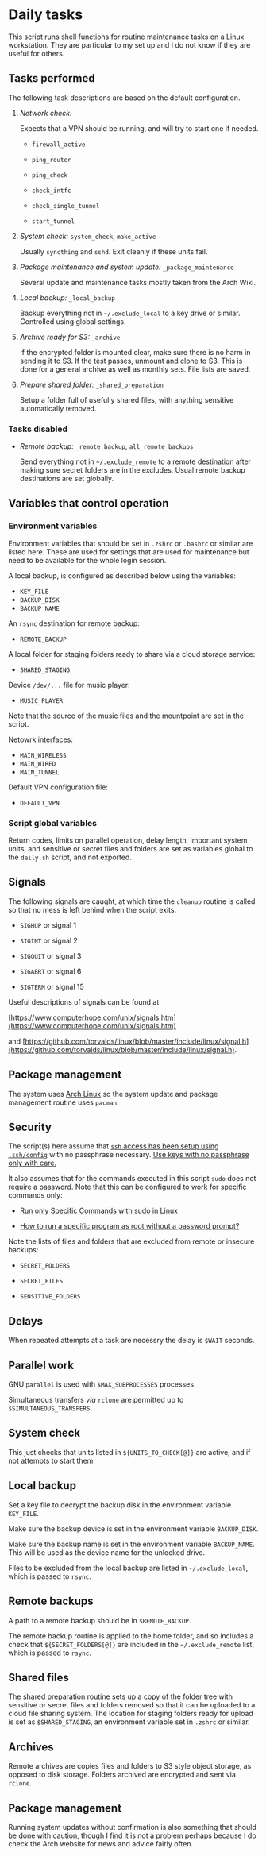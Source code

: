 # Daily tasks

This script runs shell functions for routine maintenance
tasks on a Linux workstation. They are particular
to my set up and I do not know if they are useful for
others.

## Tasks performed

The following task descriptions are based on
the default configuration.

1.  *Network check:*

    Expects that a VPN should be running, and
    will try to start one if needed.

    -   `firewall_active`

    -   `ping_router`

    -   `ping_check`

    -   `check_intfc`

    -   `check_single_tunnel`

    -   `start_tunnel`

2.  *System check:* `system_check`, `make_active`

    Usually `syncthing` and `sshd`.
    Exit cleanly if these units fail.

3.  *Package maintenance and system update:* `_package_maintenance`

    Several update and maintenance tasks mostly
    taken from the Arch Wiki.

4.  *Local backup:* `_local_backup`

    Backup everything not in `~/.exclude_local` to
    a key drive or similar. Controlled using
    global settings.

5.  *Archive ready for S3:* `_archive`

    If the encrypted folder is mounted clear,
    make sure there is no harm in sending it
    to S3. If the test passes, unmount
    and clone to S3. This is done for a general
    archive as well as monthly sets.
    File lists are saved.

6.  *Prepare shared folder:* `_shared_preparation`

    Setup a folder full of usefully shared files,
    with anything sensitive automatically removed.


### Tasks disabled

-   *Remote backup:* `_remote_backup`, `all_remote_backups`

    Send everything not in `~/.exclude_remote`
    to a remote destination after making sure
    secret folders are in the excludes.
    Usual remote backup destinations are set
    globally.


## Variables that control operation

### Environment variables

Environment variables that should be set in `.zshrc` or
`.bashrc` or similar are listed here. These are used
for settings that are used for maintenance but need
to be available for the whole login session.

A local backup, is configured as described below using
the variables:

* `KEY_FILE`
* `BACKUP_DISK`
* `BACKUP_NAME`

An `rsync` destination for remote backup:

* `REMOTE_BACKUP`

A local folder for staging folders ready to share
via a cloud storage service:

* `SHARED_STAGING`

Device `/dev/...` file for music player:

* `MUSIC_PLAYER`

Note that the source of the music files and the mountpoint
are set in the script.

Netowrk interfaces:

* `MAIN_WIRELESS`
* `MAIN_WIRED`
* `MAIN_TUNNEL`

Default VPN configuration file:

* `DEFAULT_VPN`

### Script global variables

Return codes, limits on parallel operation, delay length,
important system units, and sensitive or secret files and folders 
are set as variables global to the `daily.sh` script, and not
exported.

## Signals

The following signals are caught, at which time the `cleanup`
routine is called so that no mess is left behind when the
script exits.

* `SIGHUP` or signal 1

* `SIGINT` or signal 2

* `SIGQUIT` or signal 3

* `SIGABRT` or signal 6

* `SIGTERM` or signal 15

Useful descriptions of signals can be found at

[https://www.computerhope.com/unix/signals.htm](https://www.computerhope.com/unix/signals.htm)

and [https://github.com/torvalds/linux/blob/master/include/linux/signal.h](https://github.com/torvalds/linux/blob/master/include/linux/signal.h).

## Package management

The system uses [Arch Linux](https://archlinux.org/) so the system
update and package management routine uses `pacman`.

## Security

The script(s) here assume that [`ssh` access has been
setup using `.ssh/config`](https://linuxhandbook.com/ssh-config-file/)
with no passphrase necessary.
[Use keys with no passphrase only with care.](https://www.digitalocean.com/community/tutorials/how-to-configure-ssh-key-based-authentication-on-a-linux-server)

It also assumes that for the commands executed in this
script `sudo` does not require a password. Note that
this can be configured to work for specific commands only:

* [Run only Specific Commands with sudo in Linux](https://kifarunix.com/run-only-specific-commands-with-sudo-in-linux/)

* [How to run a specific program as root without a password prompt?](https://unix.stackexchange.com/questions/18830/how-to-run-a-specific-program-as-root-without-a-password-prompt)

Note the lists of files and folders that are excluded
from remote or insecure backups:

* `SECRET_FOLDERS`

* `SECRET_FILES`

* `SENSITIVE_FOLDERS`

## Delays

When repeated attempts at a task are necessry the delay
is `$WAIT` seconds.

## Parallel work

GNU `parallel` is used with `$MAX_SUBPROCESSES` processes.

Simultaneous transfers *via* `rclone` are permitted up to
`$SIMULTANEOUS_TRANSFERS`.

## System check

This just checks that units listed in `${UNITS_TO_CHECK[@]}`
are active, and if not attempts to start them.

## Local backup

Set a key file to decrypt the backup disk in the
environment variable `KEY_FILE`.

Make sure the backup device is set in the environment
variable `BACKUP_DISK`.

Make sure the backup name is set in the environment
variable `BACKUP_NAME`. This will be used as the device
name for the unlocked drive.

Files to be excluded from the local backup are listed
in `~/.exclude_local`, which is passed to `rsync`.

## Remote backups

A path to a remote backup should be in `$REMOTE_BACKUP`.

The remote backup routine is applied to the home folder,
and so includes a check that `${SECRET_FOLDERS[@]}` are
included in the `~/.exclude_remote` list, which is
passed to `rsync`.

## Shared files

The shared preparation routine sets up a copy of
the folder tree with sensitive or secret files and
folders removed so that it can be uploaded to
a cloud file sharing system. The location for staging
folders ready for upload is set as `$SHARED_STAGING`,
an environment variable set in `.zshrc` or similar.

## Archives

Remote archives are copies files and folders to S3
style object storage, as opposed to disk storage.
Folders archived are encrypted and sent via `rclone`.

## Package management

Running system updates without confirmation is also
something that should be done with caution, though I
find it is not a problem perhaps because I do check the
Arch website for news and advice fairly often.
